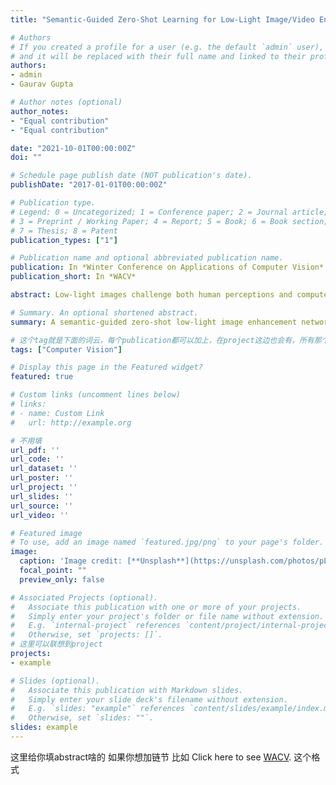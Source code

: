 ```yaml
---
title: "Semantic-Guided Zero-Shot Learning for Low-Light Image/Video Enhancement"

# Authors
# If you created a profile for a user (e.g. the default `admin` user), write the username (folder name) here 
# and it will be replaced with their full name and linked to their profile.
authors:
- admin
- Gaurav Gupta

# Author notes (optional)
author_notes:
- "Equal contribution"
- "Equal contribution"

date: "2021-10-01T00:00:00Z"
doi: ""

# Schedule page publish date (NOT publication's date).
publishDate: "2017-01-01T00:00:00Z"

# Publication type.
# Legend: 0 = Uncategorized; 1 = Conference paper; 2 = Journal article;
# 3 = Preprint / Working Paper; 4 = Report; 5 = Book; 6 = Book section;
# 7 = Thesis; 8 = Patent
publication_types: ["1"]

# Publication name and optional abbreviated publication name.
publication: In *Winter Conference on Applications of Computer Vision*
publication_short: In *WACV*

abstract: Low-light images challenge both human perceptions and computer vision algorithms. It is crucial to make algorithms robust to enlighten low-light images for computational photography and computer vision applications such as real-time detection and segmentation. This paper proposes a semantic-guided zero-shot low-light enhancement network which is trained in the absence of paired images, unpaired datasets, and segmentation annotation. Firstly, we design an enhancement factor extraction network using depthwise separable convolution for an efficient estimate of the pixel-wise light deficiency of a low-light image. Secondly, we propose a recurrent image enhancement network to progressively enhance the low-light image with affordable model size. Finally, we introduce an unsupervised semantic segmentation network for preserving the semantic information during intensive enhancement. Extensive experiments on benchmark datasets and a low-light video demonstrate that our model outperforms the previous state-of-the-art qualitatively and quantitatively. We further discuss the benefits of the proposed method for low-light detection and segmentation.

# Summary. An optional shortened abstract.
summary: A semantic-guided zero-shot low-light image enhancement network. 

# 这个tag就是下面的词云，每个publication都可以加上，在project这边也会有，所有那个词云能联想到所有项目
tags: ["Computer Vision"]

# Display this page in the Featured widget?
featured: true

# Custom links (uncomment lines below)
# links:
# - name: Custom Link
#   url: http://example.org

# 不用填
url_pdf: ''
url_code: ''
url_dataset: ''
url_poster: ''
url_project: ''
url_slides: ''
url_source: ''
url_video: ''

# Featured image
# To use, add an image named `featured.jpg/png` to your page's folder. 
image:
  caption: 'Image credit: [**Unsplash**](https://unsplash.com/photos/pLCdAaMFLTE)'
  focal_point: ""
  preview_only: false

# Associated Projects (optional).
#   Associate this publication with one or more of your projects.
#   Simply enter your project's folder or file name without extension.
#   E.g. `internal-project` references `content/project/internal-project/index.md`.
#   Otherwise, set `projects: []`.
# 这里可以联想到project
projects:
- example

# Slides (optional).
#   Associate this publication with Markdown slides.
#   Simply enter your slide deck's filename without extension.
#   E.g. `slides: "example"` references `content/slides/example/index.md`.
#   Otherwise, set `slides: ""`.
slides: example
---
```

这里给你填abstract啥的
如果你想加链节
比如
Click here to see [WACV](www.google.com).
这个格式


